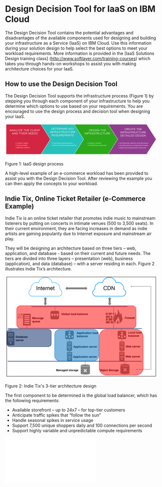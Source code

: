 # Design Decision Tool for IaaS on IBM Cloud

The Design Decision Tool contains the potential advantages and disadvantages of the available components used for designing and building your infrastructure as a Service (IaaS) on IBM Cloud.  Use this information during your solution design to help select the best options to meet your workload requirements.  More information is provided in the [IaaS Solutions Design training class] (http://www.softlayer.com/training-courses) which takes you through hands-on workshops to assist you with making architecture choices for your IaaS.

## How to use the Design Decision Tool 

The Design Decision Tool supports the infrastructure process (Figure 1) by stepping you through each component of your infrastructure to help you determine which options to use based on your requirements.  You are encouraged to use the design process and decision tool when designing your IaaS.

![Figure 1: IaaS design process](/images/rainbow_tool_fig1.png)

Figure 1: IaaS design process

A high-level example of an e-commerce workload has been provided to assist you with the Design Decision Tool. After reviewing the example you can then apply the concepts to your workload. 

## Indie Tix, Online Ticket Retailer (e-Commerce Example)

Indie Tix is an online ticket retailer that promotes indie music to mainstream listeners by putting on concerts in intimate venues (500 to 3,500 seats). In their current environment, they are facing increases in demand as indie artists are gaining popularity due to Internet exposure and mainstream air play.

They will be designing an architecture based on three tiers – web, application, and database - based on their current and future needs. The tiers are divided into three layers – presentation (web), business (application), and data (database) – with a server residing in each. Figure 2 illustrates Indie Tix’s architecture.

![Figure 2: Indie Tix's 3-tier architecture design](/images/rainbow_tool_fig2.png)

Figure 2: Indie Tix's 3-tier architecture design

The first component to be determined is the global load balancer, which has the following requirements:

* Available storefront – up to 24x7 – for top-tier customers
* Anticipate traffic spikes that “follow the sun”
* Handle seasonal spikes in service usage
* Support 7,500 unique shoppers daily and 100 connections per second
* Support highly variable and unpredictable compute requirements


![Figure 3: Compute Options](/images/rainbow_tool_compute_options.pdf)
